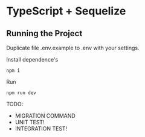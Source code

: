 # TypeScript + Sequelize

## Running the Project
Duplicate file .env.example to .env with your settings.


Install dependence's
```
npm i
```

Run
```
npm run dev
```

TODO:
* MIGRATION COMMAND
* UNIT TEST!
* INTEGRATION TEST!
